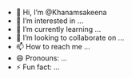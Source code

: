 - 👋 Hi, I’m @Khanamsakeena
- 👀 I’m interested in ...
- 🌱 I’m currently learning ...
- 💞️ I’m looking to collaborate on ...
- 📫 How to reach me ...
- 😄 Pronouns: ...
- ⚡ Fun fact: ...

<!---
Khanamsakeena/Khanamsakeena is a ✨ special ✨ repository because its `README.md` (this file) appears on your GitHub profile.
You can click the Preview link to take a look at your changes.
--->
